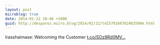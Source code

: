 ```yaml
---
layout: post
microblog: true
date: 2014-01-22 10:46 +1000
guid: http://desparoz.micro.blog/2014/01/22/t425791667824635904.html
---
```

Irasshaimase: Welcoming the Customer [t.co/SOz8Rd0MV...](http://t.co/SOz8Rd0MVn)
